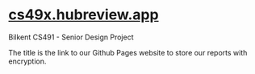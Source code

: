 # [cs49x.hubreview.app](https://cs49x.hubreview.app)
Bilkent CS491 - Senior Design Project

The title is the link to our Github Pages website to store our reports with encryption.
